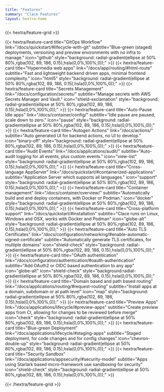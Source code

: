 ```yaml
---
title: "Features"
summary: "Clace Features"
layout: hextra-home
---
```


{{< hextra/feature-grid >}}

<!-- prettier-ignore --> {{< hextra/feature-card title="GitOps Workflow" link="/docs/quickstart/#lifecycle-with-git" subtitle="Blue-green (staged) deployments, versioning and preview environments with no infra to manage."  icon="github" style="background: radial-gradient(ellipse at 50% 80%,rgba(102, 89, 186, 0.15),hsla(0,0%,100%,0));" >}}

<!-- prettier-ignore --> {{< hextra/feature-card title="Hypermedia web apps" link="/docs/app/routing/#html-route" subtitle="Fast and lightweight backend driven apps, minimal frontend complexity."  icon="html5" style="background: radial-gradient(ellipse at 50% 80%,rgba(102, 89, 186, 0.15),hsla(0,0%,100%,0));" >}}

<!-- prettier-ignore --> {{< hextra/feature-card title="Secrets Management" link="/docs/configuration/secrets/" subtitle="Manage secrets with AWS Secrets Manager and Vault."  icon="shield-exclamation" style="background: radial-gradient(ellipse at 50% 80%,rgba(102, 89, 186, 0.15),hsla(0,0%,100%,0));" >}}

<!-- prettier-ignore --> {{< hextra/feature-card title="Auto-Pause Idle apps" link="/docs/container/config/" subtitle="Idle pause are paused, scale down to zero."  icon="pause" style="background: radial-gradient(ellipse at 50% 80%,rgba(102, 89, 186, 0.15),hsla(0,0%,100%,0));" >}}

<!-- prettier-ignore --> {{< hextra/feature-card title="Autogen Actions" link="/docs/actions/" subtitle="Auto generated UI for backend actions, no UI to develop."  icon="binary-off" style="background: radial-gradient(ellipse at 50% 80%,rgba(102, 89, 186, 0.15),hsla(0,0%,100%,0));" >}}

<!-- prettier-ignore --> {{< hextra/feature-card title="Audit Events" link="/docs/applications/audit/" subtitle="Auto-audit logging for all events, plus custom events."  icon="view-list" style="background: radial-gradient(ellipse at 50% 80%,rgba(102, 89, 186, 0.15),hsla(0,0%,100%,0));" >}}

<!-- prettier-ignore --> {{< hextra/feature-card title="Cross-language AppServer" link="/docs/quickstart/#containerized-applications" subtitle="Application Server which supports all languages."  icon="support" style="background: radial-gradient(ellipse at 50% 80%,rgba(102, 89, 186, 0.15),hsla(0,0%,100%,0));" >}}

<!-- prettier-ignore --> {{< hextra/feature-card title="Container management" link="/docs/container/overview/" subtitle="Automatically build and and deploy containers, with Docker or Podman."  icon="docker" style="background: radial-gradient(ellipse at 50% 80%,rgba(102, 89, 186, 0.15),hsla(0,0%,100%,0));" >}}

<!-- prettier-ignore --> {{< hextra/feature-card title="Cross-platform support" link="/docs/quickstart/#installation" subtitle="Clace runs on Linux, Windows and OSX, works with Docker and Podman"  icon="globe-alt" style="background: radial-gradient(ellipse at 50% 80%,rgba(102, 89, 186, 0.15),hsla(0,0%,100%,0));" >}}

<!-- prettier-ignore --> {{< hextra/feature-card title="Auto TLS Certificates" link="/docs/configuration/networking/#enable-automatic-signed-certificate" subtitle="Automatically generate TLS certificates, for multiple domains"  icon="shield-check" style="background: radial-gradient(ellipse at 50% 80%,rgba(102, 89, 186, 0.15),hsla(0,0%,100%,0));" >}}

<!-- prettier-ignore --> {{< hextra/feature-card title="OAuth authentication" link="/docs/configuration/authentication/#oauth-authentication" subtitle="Add OAuth2 or OIDC based authentication to any app"  icon="globe-alt" icon="shield-check"  style="background:radial-gradient(ellipse at 50% 80%,rgba(102, 89, 186, 0.15),hsla(0,0%,100%,0));" >}}

<!-- prettier-ignore --> {{< hextra/feature-card title="Domain based and path based routing" link="/docs/applications/routing/#request-routing" subtitle="Install apps at a domain, subdomain or at path level"  icon="map" style="background: radial-gradient(ellipse at 50% 80%,rgba(102, 89, 186, 0.15),hsla(0,0%,100%,0));" >}}

<!-- prettier-ignore --> {{< hextra/feature-card title="Preview Apps" link="/docs/applications/lifecycle/#preview-apps" subtitle="Create preview apps from CI, allowing for changes to be reviewed before merge"  icon="check" style="background: radial-gradient(ellipse at 50% 80%,rgba(102, 89, 186, 0.15),hsla(0,0%,100%,0));" >}}

<!-- prettier-ignore --> {{< hextra/feature-card title="Blue-green Deployment" link="/docs/applications/lifecycle/#staging-apps" subtitle="Staged deployment, for code changes and for config changes"  icon="chevron-double-up" style="background: radial-gradient(ellipse at 50% 80%,rgba(102, 89, 186, 0.15),hsla(0,0%,100%,0));" >}}

<!-- prettier-ignore --> {{< hextra/feature-card title="Security Sandbox" link="/docs/applications/appsecurity/#security-model" subtitle="Apps using Starlark based micro-framework use sandboxing for security"  icon="shield-check" style="background: radial-gradient(ellipse at 50% 80%,rgba(102, 89, 186, 0.15),hsla(0,0%,100%,0));" >}}

{{< /hextra/feature-grid >}}
